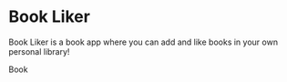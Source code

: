 # Book Liker
Book Liker is a book app where you can add and like books in your own personal library!

Book